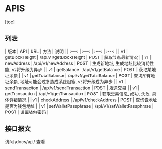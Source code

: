 # APIS

[toc]

## 列表

| 版本 | API | URL | 方法 | 说明 |
| :---: | :---: | :---: | :---: |
| v1 | getBlockHeight | /api/v1/getBlockHeight | POST | 获取节点最新情况 |
| v1 | newAddress | /api/v1/newAddress | POST | 生成新地址, 生成地址比较消耗性能, v2将升级为异步 |
| v1 | getBalance | /api/v1/getBalance | POST | 获取某地址余额 |
| v1 | getTotalBalance | /api/v1/getTotalBalance | POST | 查询所有地址余额, 地址可能会过多造成系统阻塞, v2将升级成为异步 |
| v1 | sendTransaction | /api/v1/sendTransaction | POST | 发送交易 |
| v1 | getTransaction | /api/v1/getTransaction | POST | 获取交易信息, 成功, 失败, 具体详细情况 |
| v1 | checkAddress | /api/v1/checkAddress | POST | 查询该地址是否为钱包地址 |
| v1 | setWalletPassphrase | /api/v1/setWalletPassphrase | POST | 设置钱包密码 | 


## 接口报文
访问 /docs/api/ 查看
